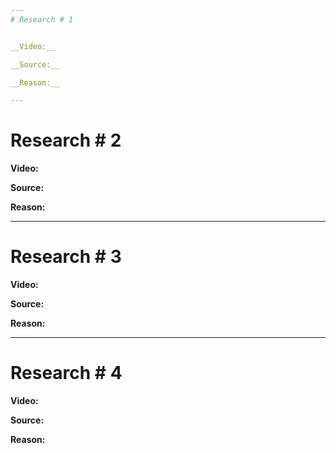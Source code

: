 ```yaml
---
# Research # 1


__Video:__ 

__Source:__ 

__Reason:__  

---
```

# Research # 2


__Video:__ 

__Source:__ 

__Reason:__  

---
# Research # 3


__Video:__ 

__Source:__ 

__Reason:__  

---
# Research # 4


__Video:__ 

__Source:__ 

__Reason:__  




